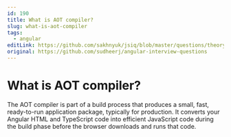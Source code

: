 ```yaml
---
id: 190
title: What is AOT compiler?
slug: what-is-aot-compiler
tags:
  - angular
editLink: https://github.com/sakhnyuk/jsiq/blob/master/questions/theory/angular/190.md
original: https://github.com/sudheerj/angular-interview-questions
---
```


# What is AOT compiler?

The AOT compiler is part of a build process that produces a small, fast, ready-to-run application package, typically for production. It converts your Angular HTML and TypeScript code into efficient JavaScript code during the build phase before the browser downloads and runs that code.